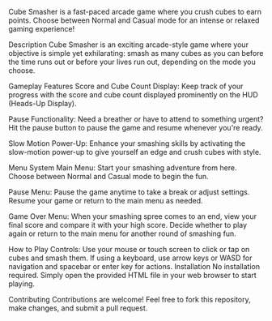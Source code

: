 Cube Smasher is a fast-paced arcade game where you crush cubes to earn points. Choose between Normal and Casual mode for an intense or relaxed gaming experience!

Description
Cube Smasher is an exciting arcade-style game where your objective is simple yet exhilarating: smash as many cubes as you can before the time runs out or before your lives run out, depending on the mode you choose.

Gameplay Features
Score and Cube Count Display: Keep track of your progress with the score and cube count displayed prominently on the HUD (Heads-Up Display).

Pause Functionality: Need a breather or have to attend to something urgent? Hit the pause button to pause the game and resume whenever you're ready.

Slow Motion Power-Up: Enhance your smashing skills by activating the slow-motion power-up to give yourself an edge and crush cubes with style.

Menu System
Main Menu: Start your smashing adventure from here. Choose between Normal and Casual mode to begin the fun.

Pause Menu: Pause the game anytime to take a break or adjust settings. Resume your game or return to the main menu as needed.

Game Over Menu: When your smashing spree comes to an end, view your final score and compare it with your high score. Decide whether to play again or return to the main menu for another round of smashing fun.

How to Play
Controls: Use your mouse or touch screen to click or tap on cubes and smash them. If using a keyboard, use arrow keys or WASD for navigation and spacebar or enter key for actions.
Installation
No installation required. Simply open the provided HTML file in your web browser to start playing.

Contributing
Contributions are welcome! Feel free to fork this repository, make changes, and submit a pull request.
